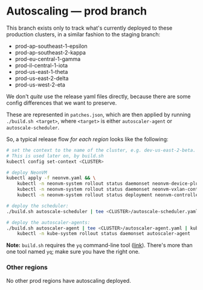 # Autoscaling — prod branch

This branch exists only to track what's currently deployed to these production clusters, in a
similar fashion to the staging branch:

- prod-ap-southeast-1-epsilon
- prod-ap-southeast-2-kappa
- prod-eu-central-1-gamma
- prod-il-central-1-iota
- prod-us-east-1-theta
- prod-us-east-2-delta
- prod-us-west-2-eta

We don't *quite* use the release yaml files directly, because there are some config differences that
we want to preserve.

These are represented in `patches.json`, which are then applied by running `./build.sh <target>`,
where `<target>` is either `autoscaler-agent` or `autoscale-scheduler`.

So, a typical release flow _for each region_ looks like the following:

```sh
# set the context to the name of the cluster, e.g. dev-us-east-2-beta.
# This is used later on, by build.sh
kubectl config set-context <CLUSTER>

# deploy NeonVM
kubectl apply -f neonvm.yaml && \
    kubectl -n neonvm-system rollout status daemonset neonvm-device-plugin && \
    kubectl -n neonvm-system rollout status daemonset neonvm-vxlan-controller && \
    kubectl -n neonvm-system rollout status deployment neonvm-controller

# deploy the scheduler:
./build.sh autoscale-scheduler | tee <CLUSTER>/autoscale-scheduler.yaml | kubectl apply -f -

# deploy the autoscaler-agents:
./build.sh autoscaler-agent | tee <CLUSTER>/autoscaler-agent.yaml | kubectl apply -f - && \
    kubectl -n kube-system rollout status daemonset autoscaler-agent
```

**Note:** `build.sh` requires the `yq` command-line tool ([link](https://github.com/kislyuk/yq)).
There's more than one tool named `yq`; make sure you have the right one.

### Other regions

No other prod regions have autoscaling deployed.

